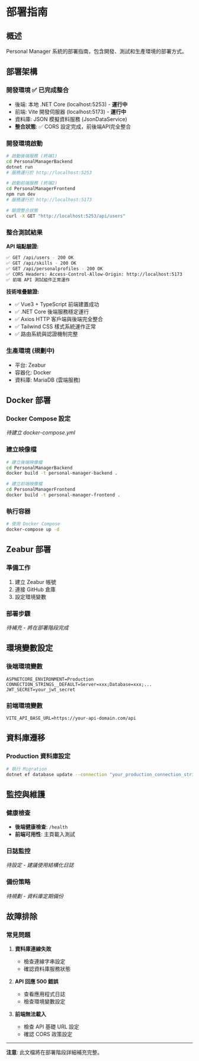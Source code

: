 # 部署指南

## 概述

Personal Manager 系統的部署指南，包含開發、測試和生產環境的部署方式。

## 部署架構

### 開發環境 ✅ 已完成整合
- 後端: 本地 .NET Core (localhost:5253) - **運行中**
- 前端: Vite 開發伺服器 (localhost:5173) - **運行中** 
- 資料庫: JSON 模擬資料服務 (JsonDataService)
- **整合狀態**: ✅ CORS 設定完成，前後端API完全整合

### 開發環境啟動
```bash
# 啟動後端服務 (終端1)
cd PersonalManagerBackend
dotnet run
# 服務運行於 http://localhost:5253

# 啟動前端服務 (終端2)  
cd PersonalManagerFrontend
npm run dev
# 服務運行於 http://localhost:5173

# 驗證整合狀態
curl -X GET "http://localhost:5253/api/users"
```

### 整合測試結果
**API 端點驗證:**
```bash
✅ GET /api/users - 200 OK
✅ GET /api/skills - 200 OK  
✅ GET /api/personalprofiles - 200 OK
✅ CORS Headers: Access-Control-Allow-Origin: http://localhost:5173
✅ 前端 API 測試組件正常運作
```

**技術堆疊驗證:**
- ✅ Vue3 + TypeScript 前端建置成功
- ✅ .NET Core 後端服務穩定運行
- ✅ Axios HTTP 客戶端與後端完全整合
- ✅ Tailwind CSS 樣式系統運作正常
- ✅ 路由系統與認證機制完整

### 生產環境 (規劃中)
- 平台: Zeabur
- 容器化: Docker
- 資料庫: MariaDB (雲端服務)

## Docker 部署

### Docker Compose 設定

*待建立 docker-compose.yml*

### 建立映像檔

```bash
# 建立後端映像檔
cd PersonalManagerBackend
docker build -t personal-manager-backend .

# 建立前端映像檔  
cd PersonalManagerFrontend
docker build -t personal-manager-frontend .
```

### 執行容器

```bash
# 使用 Docker Compose
docker-compose up -d
```

## Zeabur 部署

### 準備工作

1. 建立 Zeabur 帳號
2. 連接 GitHub 倉庫
3. 設定環境變數

### 部署步驟

*待補充 - 將在部署階段完成*

## 環境變數設定

### 後端環境變數

```env
ASPNETCORE_ENVIRONMENT=Production
CONNECTION_STRINGS__DEFAULT=Server=xxx;Database=xxx;...
JWT_SECRET=your_jwt_secret
```

### 前端環境變數

```env
VITE_API_BASE_URL=https://your-api-domain.com/api
```

## 資料庫遷移

### Production 資料庫設定

```bash
# 執行 Migration
dotnet ef database update --connection "your_production_connection_string"
```

## 監控與維護

### 健康檢查

- **後端健康檢查**: `/health`
- **前端可用性**: 主頁載入測試

### 日誌監控

*待設定 - 建議使用結構化日誌*

### 備份策略

*待規劃 - 資料庫定期備份*

## 故障排除

### 常見問題

1. **資料庫連線失敗**
   - 檢查連線字串設定
   - 確認資料庫服務狀態

2. **API 回應 500 錯誤**
   - 查看應用程式日誌
   - 檢查環境變數設定

3. **前端無法載入**
   - 檢查 API 基礎 URL 設定
   - 確認 CORS 政策設定

---

**注意**: 此文檔將在部署階段詳細補充完整。